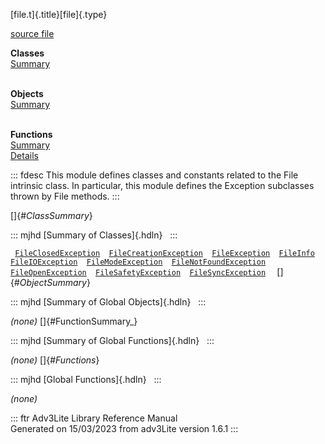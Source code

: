 [file.t]{.title}[file]{.type}

[source file](../source/file.t.html)

**Classes**\
[Summary](#_ClassSummary_)\
 

**Objects**\
[Summary](#_ObjectSummary_)\
 

**Functions**\
[Summary](#_FunctionSummary_)\
[Details](#_Functions_)

::: fdesc
This module defines classes and constants related to the File intrinsic
class. In particular, this module defines the Exception subclasses
thrown by File methods.
:::

[]{#_ClassSummary_}

::: mjhd
[Summary of Classes]{.hdln}  
:::

` `[`FileClosedException`](../object/FileClosedException.html)`  `[`FileCreationException`](../object/FileCreationException.html)`  `[`FileException`](../object/FileException.html)`  `[`FileInfo`](../object/FileInfo.html)`  `[`FileIOException`](../object/FileIOException.html)`  `[`FileModeException`](../object/FileModeException.html)`  `[`FileNotFoundException`](../object/FileNotFoundException.html)`  `[`FileOpenException`](../object/FileOpenException.html)`  `[`FileSafetyException`](../object/FileSafetyException.html)`  `[`FileSyncException`](../object/FileSyncException.html)`  `
[]{#_ObjectSummary_}

::: mjhd
[Summary of Global Objects]{.hdln}  
:::

*(none)* []{#FunctionSummary_}

::: mjhd
[Summary of Global Functions]{.hdln}  
:::

*(none)* []{#_Functions_}

::: mjhd
[Global Functions]{.hdln}  
:::

*(none)*

::: ftr
Adv3Lite Library Reference Manual\
Generated on 15/03/2023 from adv3Lite version 1.6.1
:::
